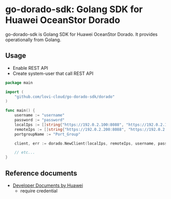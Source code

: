 # go-dorado-sdk: Golang SDK for Huawei OceanStor Dorado

go-dorado-sdk is Golang SDK for Huawei OceanStor Dorado.
It provides operationally from Golang.

## Usage

- Enable REST API
- Create system-user that call REST API

```go
package main

import (
    "github.com/lovi-cloud/go-dorado-sdk/dorado"
)

func main() {
	username := "username"
	password := "password"
	localIps := []string{"https://192.0.2.100:8088", "https://192.0.2.101:8088"}
	remoteIps := []string{"https://192.0.2.200:8088", "https://192.0.2.201:8088"}
	portgroupName := "Port_Group"

	client, err := dorado.NewClient(localIps, remoteIps, username, password, portgroupName, nil)

    // etc...
}
```

## Reference documents

- [Developer Documents by Huawei](https://support.huawei.com/enterprise/en/centralized-storage/oceanstor-dorado3000-v3-pid-23786734?category=developer-documents)
    - require credential